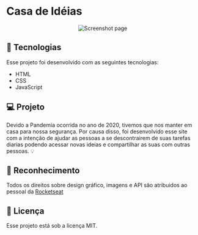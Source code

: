 <h1>Casa de Idéias</h1>

<p align="center">
 <img src="https://i.ibb.co/FX0FKvM/note.png" alt="Screenshot page" />
</p>

## 🚀 Tecnologias

Esse projeto foi desenvolvido com as seguintes tecnologias:

- HTML
- CSS
- JavaScript

## 💻 Projeto

Devido a Pandemia ocorrida no ano de 2020, tivemos que nos manter em casa para nossa segurança. Por causa disso, foi desenvolvido esse site com a intenção de ajudar as pessoas a se descontrairem de suas tarefas diarias podendo acessar novas ideias e compartilhar as suas com outras pessoas. 💡

## 🧾 Reconhecimento
<p>Todos os direitos sobre design gráfico, imagens e API são atribuidos ao pessoal da <a href="https://github.com/Rocketseat" rel"nofollow">Rocketseat</a></p>

## :memo: Licença

Esse projeto está sob a licença MIT.
